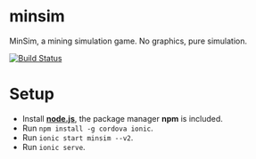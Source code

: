 # minsim
MinSim, a mining simulation game. No graphics, pure simulation.

[![Build Status](https://travis-ci.org/EightBitBoy/minsim.svg?branch=master)](https://travis-ci.org/EightBitBoy/minsim)

# Setup
* Install **[node.js](https://nodejs.org/)**, the package manager **npm** is included.
* Run `npm install -g cordova ionic`.
* Run `ionic start minsim --v2`.
* Run `ionic serve`.
